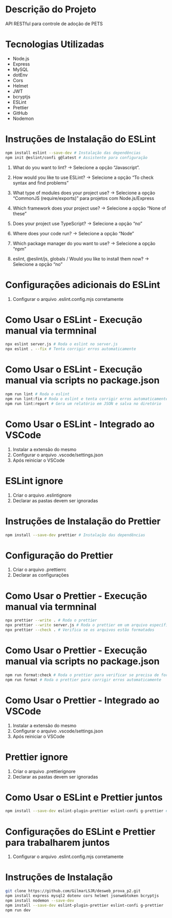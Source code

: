 # Descrição do Projeto

API RESTful para controle de adoção de PETS

# Tecnologias Utilizadas

- Node.js
- Express
- MySQL
- dotEnv
- Cors
- Helmet
- JWT
- bcryptjs
- ESLint
- Prettier
- GitHub
- Nodemon

# Instruções de Instalação do ESLint

```bash
npm install eslint --save-dev # Instalação das dependências
npm init @eslint/confi g@latest # Assistente para configuração
```

1. What do you want to lint? → Selecione a opção “Javascript”.
2. How would you like to use ESLint? → Selecione a opção “To check syntax and find problems”
3. What type of modules does your project use? → Selecione a opção “CommonJS (require/exports)” para projetos com Node.js/Express
4. Which framework does your project use? → Selecione a opção “None of these”
5. Does your project use TypeScript? → Selecione a opção “no”
6. Where does your code run? → Selecione a opção “Node”
7. Which package manager do you want to use? → Selecione a opção “npm”

8. eslint, @eslint/js, globals / Would you like to install them now? → Selecione a opção “no”

# Configurações adicionais do ESLint

1. Configurar o arquivo .eslint.config.mjs corretamente

# Como Usar o ESLint - Execução manual via termninal

```bash
npx eslint server.js # Roda o eslint no server.js
npx eslint . --fix # Tenta corrigir erros automaticamente
```

# Como Usar o ESLint - Execução manual via scripts no package.json

```bash
npm run lint # Roda o eslint
npm run lint:fix # Roda o eslint e tenta corrigir erros automaticamente
npm run lint:report # Gera um relatório em JSON e salva no diretório
```

# Como Usar o ESLint - Integrado ao VSCode

1. Instalar a extensão do mesmo
2. Configurar o arquivo .vscode/settings.json
3. Após reiniciar o VSCode

# ESLint ignore

1. Criar o arquivo .eslintignore
2. Declarar as pastas devem ser ignoradas

# Instruções de Instalação do Prettier

```bash
npm install --save-dev prettier # Instalação das dependências
```

# Configuração do Prettier

1. Criar o arquivo .prettierrc
2. Declarar as configurações

# Como Usar o Prettier - Execução manual via termninal

```bash
npx prettier --write . # Roda o prettier
npx prettier --write server.js # Roda o prettier em um arquivo específico
npx prettier --check . # Verifica se os arquivos estão formatados
```

# Como Usar o Prettier - Execução manual via scripts no package.json

```bash
npm run format:check # Roda o prettier para verificar se precisa de formatação
npm run format # Roda o prettier para corrigir erros automaticamente
```

# Como Usar o Prettier - Integrado ao VSCode

1. Instalar a extensão do mesmo
2. Configurar o arquivo .vscode/settings.json
3. Após reiniciar o VSCode

# Prettier ignore

1. Criar o arquivo .prettierignore
2. Declarar as pastas devem ser ignoradas

# Como Usar o ESLint e Prettier juntos

```bash
npm install --save-dev eslint-plugin-prettier eslint-confi g-prettier # Instalação das dependências
```

# Configurações do ESLint e Prettier para trabalharem juntos

1. Configurar o arquivo .eslint.config.mjs corretamente

# Instruções de Instalação

```bash
git clone https://github.com/GilmarLSJR/desweb_prova_p2.git
npm install express mysql2 dotenv cors helmet jsonwebtoken bcryptjs
npm install nodemon --save-dev
npm install --save-dev eslint-plugin-prettier eslint-confi g-prettier
npm run dev
```
